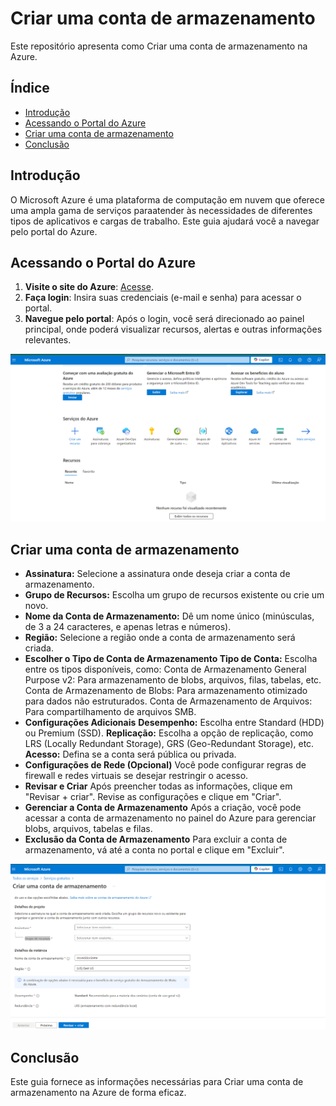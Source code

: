# Criar uma conta de armazenamento


Este repositório apresenta como Criar uma conta de armazenamento na Azure.

## Índice

- [Introdução](#introdução)
- [Acessando o Portal do Azure](#acessando-o-portal-do-azure)
- [Criar uma conta de armazenamento](#criar-uma-conta-de-armazenamento)
- [Conclusão](#conclusão)

## Introdução

O Microsoft Azure é uma plataforma de computação em nuvem que oferece uma ampla gama de serviços paraatender 
às necessidades de diferentes tipos de aplicativos e cargas de trabalho. Este guia ajudará você a navegar pelo portal do Azure.

## Acessando o Portal do Azure

1. **Visite o site do Azure**: [Acesse](https://portal.azure.com).
2. **Faça login**: Insira suas credenciais (e-mail e senha) para acessar o portal.
3. **Navegue pelo portal**: Após o login, você será direcionado ao painel principal, onde poderá visualizar recursos, alertas e outras informações relevantes.

![Dashboard](https://github.com/Doni-zete/azure-az900/blob/main/localizando-servicos-por-categoria/img/img1.png)

## Criar uma conta de armazenamento

- **Assinatura:** Selecione a assinatura onde deseja criar a conta de armazenamento.
- **Grupo de Recursos:** Escolha um grupo de recursos existente ou crie um novo.
- **Nome da Conta de Armazenamento:** Dê um nome único (minúsculas, de 3 a 24 caracteres, e apenas letras e números).
- **Região:** Selecione a região onde a conta de armazenamento será criada.
- **Escolher o Tipo de Conta de Armazenamento
   Tipo de Conta:** Escolha entre os tipos disponíveis, como:
   Conta de Armazenamento General Purpose v2: Para armazenamento de blobs, arquivos, filas, tabelas, etc.
   Conta de Armazenamento de Blobs: Para armazenamento otimizado para dados não estruturados.
   Conta de Armazenamento de Arquivos: Para compartilhamento de arquivos SMB.
- **Configurações Adicionais**
   **Desempenho:** Escolha entre Standard (HDD) ou Premium (SSD).
   **Replicação:** Escolha a opção de replicação, como LRS (Locally Redundant Storage), GRS (Geo-Redundant Storage), etc.
   **Acesso:** Defina se a conta será pública ou privada.
- **Configurações de Rede (Opcional)**
   Você pode configurar regras de firewall e redes virtuais se desejar restringir o acesso.
- **Revisar e Criar**
   Após preencher todas as informações, clique em "Revisar + criar".
   Revise as configurações e clique em "Criar".
- **Gerenciar a Conta de Armazenamento**
   Após a criação, você pode acessar a conta de armazenamento no painel do Azure para gerenciar blobs, arquivos, tabelas e filas.
- **Exclusão da Conta de Armazenamento**
    Para excluir a conta de armazenamento, vá até a conta no portal e clique em "Excluir".

![Criar uma conta de armazenamento](https://github.com/Doni-zete/azure-az900/blob/main/criar-uma-conta-de-armazenamento/img/img1.png)


## Conclusão
Este guia  fornece as informações necessárias para Criar uma conta de armazenamento na Azure
 de forma eficaz.
